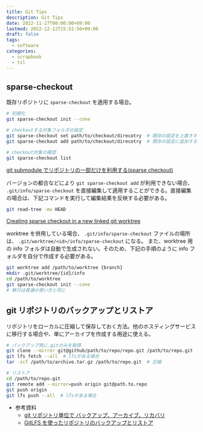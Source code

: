 ```yaml
---
title: Git Tips
description: Git Tips
date: 2022-11-27T00:00:00+09:00
lastmod: 2022-12-12T15:51:56+09:00
draft: false
tags:
  - software
categories:
  - scrapbook
  - til
---
```


## sparse-checkout

既存リポジトリに `sparse-checkout` を適用する場合。

```sh
# 初期化
git sparse-checkout init --cone

# checkoutする対象フォルダの設定
git sparse-checkout set path/to/checkout/direcotry  # 既存の設定を上書きする場合
git sparse-checkout add path/to/checkout/direcotry  # 既存の設定に追加する場合

# checkout対象の確認
git sparse-checkout list
```

[git submodule でリポジトリの一部だけを利用する(sparse checkout)](https://leico.github.io/TechnicalNote/Git/sparse-checkout-submodule)

バージョンの都合などにより `git sparse-checkout add` が利用できない場合、 `.git/info/sparse-checkout` を直接編集して適用することができる。直接編集の場合は、下記コマンドを実行して編集結果を反映する必要がある。

```sh
git read-tree -mu HEAD
```

[Creating sparse checkout in a new linked git worktree](https://public-inbox.org/git/54fd6a226955dc427bb25d5be37b4b0a.squirrel@mail.jessiehernandez.com/t/)

worktree を併用している場合、 `.git/info/sparse-checkout` ファイルの場所は、 `.git/worktree/<id>/info/sparse-checkout` になる。
また、worktree 用の info フォルダは自動で生成されない。そのため、下記の手順のように info フォルダを自分で作成する必要がある。

```sh
git worktree add /path/to/worktree {branch}
mkdir .git/worktree/{id}/info
cd /path/to/worktree
git sparse-checkout init --cone
# 移行は普通の使い方と同じ
```

## git リポジトリのバックアップとリストア

リポジトリをローカルに圧縮して保存しておく方法。他のホスティングサービスに移行する場合や、単にアーカイブを作成する用途に使える。

```sh
# バックアップ用に.gitのみを取得
git clone --mirror git@github/path/to/repo/repo.git /path/to/repo.git
git lfs fetch --all  # lfsがある場合
tar -zcf /path/to/archive.tar.gz /path/to/repo.git  # 圧縮

# リストア
cd /path/to/repo.git
git remote add --mirror=push origin git@path.to.repo
git push origin
git lfs push --all  # lfsがある場合
```

- 参考資料
  - [git リポジトリ単位で バックアップ、アーカイブ、リカバリ](https://qiita.com/0xmks/items/208da3e4cb9aab71117b)
  - [GitLFS を使ったリポジトリのバックアップとリストア](https://ja.stackoverflow.com/questions/32222/gitlfsを使ったリポジトリのバックアップとリストア)
